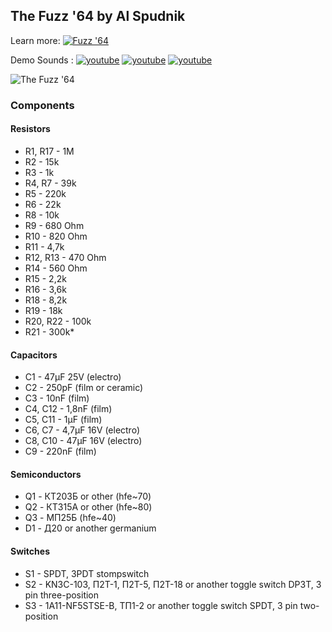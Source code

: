 ## The Fuzz '64 by Al Spudnik
Learn more:
[![Fuzz '64](https://img.shields.io/badge/Fuzz-'64-blue.svg )](https://mrspudnik.blogspot.com/2017/12/the-fuzz-64.html)

Demo Sounds :
[![youtube](https://img.shields.io/badge/youtube-red.svg)](https://www.youtube.com/watch?v=Ou_34bCExAw)
[![youtube](https://img.shields.io/badge/youtube-red.svg)](https://www.youtube.com/watch?v=yB0giTp8IRE)
[![youtube](https://img.shields.io/badge/youtube-red.svg)](https://www.youtube.com/watch?v=aM1xw_lBKsU)

<img src="https://2.bp.blogspot.com/-S2t0P56NnEs/WilvobbiwlI/AAAAAAAADwo/oanxuJ2ZxGoqgR2dK0nlrI3op2SYcNIFACLcBGAs/s320/IMG_20171016_102253.jpg" alt="The Fuzz '64">

### Components
#### Resistors
- R1, R17 - 1M
- R2 - 15k
- R3 - 1k
- R4, R7 - 39k
- R5 - 220k
- R6 - 22k
- R8 - 10k
- R9 - 680 Ohm
- R10 - 820 Ohm
- R11 - 4,7k
- R12, R13 - 470 Ohm
- R14 - 560 Ohm
- R15 - 2,2k
- R16 - 3,6k
- R18 - 8,2k
- R19 - 18k
- R20, R22 - 100k
- R21 - 300k*

#### Capacitors
- C1 - 47μF 25V (electro)
- C2 - 250pF (film or ceramic)
- C3 - 10nF (film)
- C4, C12 - 1,8nF (film)
- C5, C11 - 1μF (film)
- C6, C7 - 4,7μF 16V (electro)
- C8, C10 - 47μF 16V (electro)
- C9 - 220nF (film)

#### Semiconductors
- Q1 - КТ203Б or other (hfe~70)
- Q2 - КТ315A or other (hfe~80)
- Q3 - МП25Б (hfe~40)
- D1 - Д20 or another germanium

#### Switches
- S1 - SPDT, 3PDT stompswitch
- S2 - KN3C-103, П2T-1, П2T-5, П2T-18 or another toggle switch DP3T, 3 pin three-position
- S3 - 1A11-NF5STSE-B, ТП1-2 or another toggle switch SPDT, 3 pin two-position 
